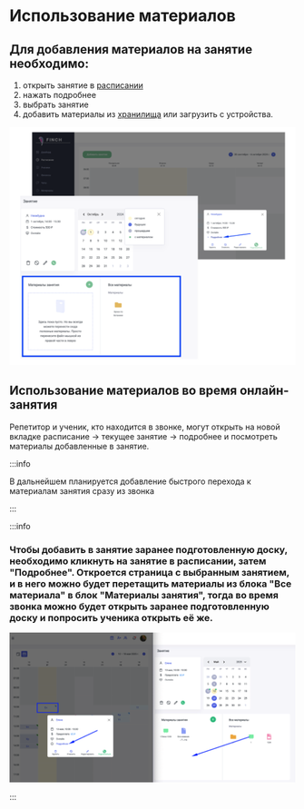 # Использование материалов

## Для добавления материалов на занятие необходимо:

1. открыть занятие в [расписании](../raspisanie.md)
2. нажать подробнее
3. выбрать занятие
4. добавить материалы из [хранилища](../../materialy/khranilishe-materialov.md) или загрузить с устройства.

![](<../../.gitbook/assets/image (33).png>)

## Использование материалов во время онлайн-занятия

Репетитор и ученик, кто находится в звонке, могут открыть на новой вкладке расписание -> текущее занятие  -> подробнее и посмотреть материалы добавленные в занятие.

:::info

В дальнейшем планируется добавление быстрого перехода к материалам занятия сразу из звонка&#x20;

:::

:::info

### Чтобы добавить в занятие заранее подготовленную доску, необходимо кликнуть на занятие в расписании, затем "Подробнее". Откроется страница с выбранным занятием, и в него можно будет перетащить материалы из блока "Все материала" в блок "Материалы занятия", тогда во время звонка можно будет открыть заранее подготовленную доску и попросить ученика открыть её же. <a href="#dobryj-den-elena-hotim-eshyo-dopolnit-otvet-chtoby-dobavit-v-zanyatie-zaranee-podgotovlennuyu-dosku" id="dobryj-den-elena-hotim-eshyo-dopolnit-otvet-chtoby-dobavit-v-zanyatie-zaranee-podgotovlennuyu-dosku"></a>

![](<../../.gitbook/assets/image (143).png>)

:::
